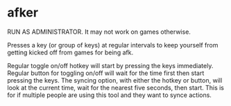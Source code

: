 # afker

RUN AS ADMINISTRATOR. It may not work on games otherwise.

Presses a key (or group of keys) at regular intervals to keep yourself from getting kicked off from games for being afk.

Regular toggle on/off hotkey will start by pressing the keys immediately. Regular button for toggling on/off will wait for the time first then start pressing the keys. The syncing option, with either the hotkey or button, will look at the current time, wait for the nearest five seconds, then start. This is for if multiple people are using this tool and they want to synce actions.
